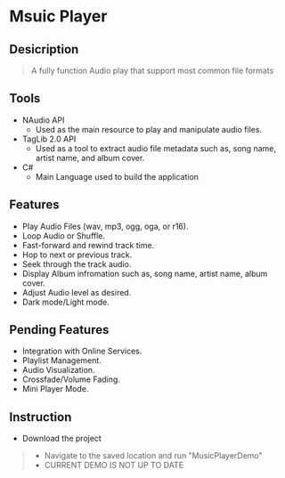 # Msuic Player


## Desicription
> A fully function Audio play that support most common file formats

## Tools
- NAudio API
   - Used as the main resource to play and manipulate audio files.
- TagLib 2.0 API
   - Used as a tool to extract audio file metadata such as, song name, artist name, and album cover. 
- C#
   - Main Language used to build the application

## Features
- Play Audio Files (wav, mp3, ogg, oga, or r16).
- Loop Audio or Shuffle.
- Fast-forward and rewind track time.
- Hop to next or previous track.
- Seek through the track audio.
- Display Album infromation such as, song name, artist name, album cover.
- Adjust Audio level as desired.
- Dark mode/Light mode.

## Pending Features
- Integration with Online Services.
- Playlist Management.
- Audio Visualization.
- Crossfade/Volume Fading.
- Mini Player Mode.
  
## Instruction
- Download the project 
> - Navigate to the saved location and run "MusicPlayerDemo"
> - CURRENT DEMO IS NOT UP TO DATE

